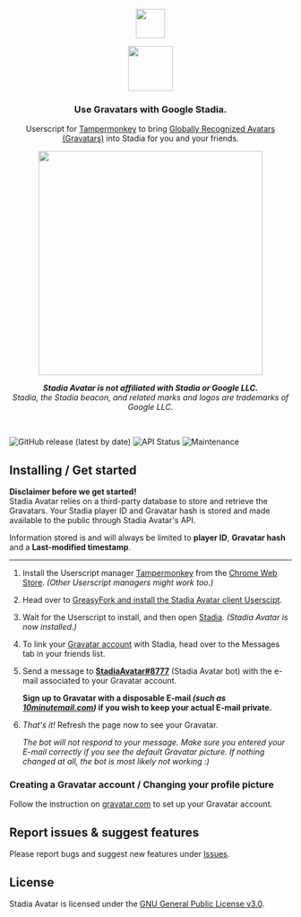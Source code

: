 <p align="center">
  <img height="52" src="https://i.imgur.com/N6UXYux.png"/>
</p>
<p align="center">
  <img height="80" src="https://i.imgur.com/ZxZKGhp.png"/>
</p>
<h3 align="center">Use Gravatars with Google Stadia.</h2>
<p align="center">Userscript for <a href="https://chrome.google.com/webstore/detail/tampermonkey/dhdgffkkebhmkfjojejmpbldmpobfkfo">Tampermonkey</a> to bring <a href="http://en.gravatar.com/">Globally Recognized Avatars (Gravatars)</a> into Stadia for you and your friends.</p>
<p align="center">
  <img height="400" src="https://i.imgur.com/4ubZbTr.png"/>
</p>
<p align="center"><i><strong>Stadia Avatar is not affiliated with Stadia or Google LLC.</strong><br>Stadia, the Stadia beacon, and related marks and logos are trademarks of Google LLC.</i></p>
<p>&nbsp;</p>
<p>
  <img alt="GitHub release (latest by date)" src="https://img.shields.io/github/v/release/VictorWesterlund/stadia-avatar"/>
  <img alt="API Status" src="https://img.shields.io/endpoint?url=https://api.victorwesterlund.com/status?api=stadia-avatar"/>
  <img alt="Maintenance" src="https://img.shields.io/maintenance/no/2021"/>
 </p>
<h2>Installing / Get started</h2>
<p><strong>Disclaimer before we get started!</strong><br>Stadia Avatar relies on a third-party database to store and retrieve the Gravatars. Your Stadia player ID and Gravatar hash is stored and made available to the public through Stadia Avatar's API.</p>
<p>Information stored is and will always be limited to <strong>player ID</strong>, <strong>Gravatar hash</strong> and a <strong>Last-modified timestamp</strong>.</p>
<hr>
<ol>
<li><p>Install the Userscript manager <a href="https://chrome.google.com/webstore/detail/tampermonkey/dhdgffkkebhmkfjojejmpbldmpobfkfo">Tampermonkey</a> from the <a href="https://chrome.google.com/webstore/detail/tampermonkey/dhdgffkkebhmkfjojejmpbldmpobfkfo">Chrome Web Store</a>. <i>(Other Userscript managers might work too.)</i></p>
<li><p>Head over to <a href="https://greasyfork.org/en/scripts/421251-stadia-avatars">GreasyFork and install the Stadia Avatar client Userscipt</a>.</p>
<li><p>Wait for the Userscript to install, and then open <a href="http://stadia.com/">Stadia</a>. <i>(Stadia Avatar is now installed.)</i></p>
<li><p>To link your <a href="#creating-a-gravatar-account--changing-your-profile-picture">Gravatar account</a> with Stadia, head over to the Messages tab in your friends list.</p>
<li><p>Send a message to <a href="https://stadia.google.com/profile/8288375653325783432"><strong>StadiaAvatar#8777</strong></a> (Stadia Avatar bot) with the e-mail associated to your Gravatar account.</p><p><strong>Sign up to Gravatar with a disposable E-mail <i>(such as <a href="https://10minutemail.com/">10minutemail.com</a>)</i> if you wish to keep your actual E-mail private.</strong></p>
<li><p><i>That's it!</i> Refresh the page now to see your Gravatar.</p>
<p><i>The bot will not respond to your message. Make sure you entered your E-mail correctly if you see the default Gravatar picture. If nothing changed at all, the bot is most likely not working :)</i></p>
</ol>
<h3>Creating a Gravatar account / Changing your profile picture</h3>
<p>Follow the instruction on <a href="http://en.gravatar.com/">gravatar.com</a> to set up your Gravatar account.</p>
<h2>Report issues & suggest features</h2>
<p>Please report bugs and suggest new features under <a href="https://github.com/VictorWesterlund/stadia-avatar/issues">Issues</a>.</p>
<h2>License</h2>
<p>Stadia Avatar is licensed under the <a href="https://github.com/VictorWesterlund/stadia-avatar/blob/master/LICENSE">GNU General Public License v3.0</a>.</p>
